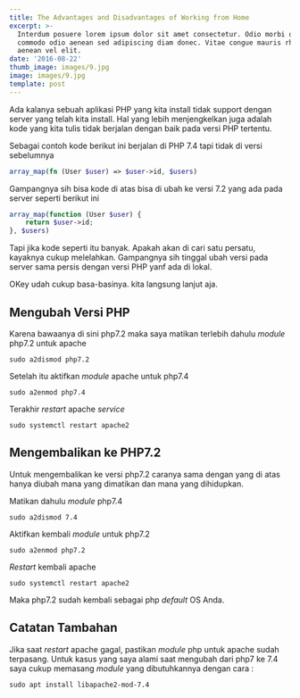 ```yaml
---
title: The Advantages and Disadvantages of Working from Home
excerpt: >-
  Interdum posuere lorem ipsum dolor sit amet consectetur. Odio morbi quis
  commodo odio aenean sed adipiscing diam donec. Vitae congue mauris rhoncus
  aenean vel elit.
date: '2016-08-22'
thumb_image: images/9.jpg
image: images/9.jpg
template: post
---
```


Ada kalanya sebuah aplikasi PHP yang kita install tidak support dengan server yang telah kita install. Hal yang lebih menjengkelkan juga adalah kode yang kita tulis tidak berjalan dengan baik pada versi PHP tertentu.

Sebagai contoh kode berikut ini berjalan di PHP 7.4 tapi tidak di versi sebelumnya

```php
array_map(fn (User $user) => $user->id, $users)
```

Gampangnya sih bisa kode di atas bisa di ubah ke versi 7.2 yang ada pada server seperti berikut ini

```php
array_map(function (User $user) { 
    return $user->id; 
}, $users)
```

Tapi jika kode seperti itu banyak. Apakah akan di cari satu persatu, kayaknya cukup melelahkan. Gampangnya sih tinggal ubah versi pada server sama persis dengan versi PHP yanf ada di lokal.

OKey udah cukup basa-basinya. kita langsung lanjut aja.

## Mengubah Versi PHP

Karena bawaanya di sini php7.2 maka saya matikan terlebih dahulu _module_ php7.2 untuk apache

```
sudo a2dismod php7.2
```

Setelah itu aktifkan _module_ apache untuk php7.4

```
sudo a2enmod php7.4
```

Terakhir _restart_ apache _service_

```
sudo systemctl restart apache2
```

## Mengembalikan ke PHP7.2

Untuk mengembalikan ke versi php7.2 caranya sama dengan yang di atas hanya diubah mana yang dimatikan 
dan mana yang dihidupkan.

Matikan dahulu _module_ php7.4

`sudo a2dismod 7.4`

Aktifkan kembali _module_ untuk php7.2

`sudo a2enmod php7.2`

_Restart_ kembali apache

`sudo systemctl restart apache2`

Maka php7.2 sudah kembali sebagai php _default_ OS Anda.

## Catatan Tambahan

Jika saat _restart_  apache gagal, pastikan _module_ php untuk apache sudah terpasang. 
Untuk kasus yang saya alami saat mengubah dari php7 ke 7.4 saya cukup memasang _module_ 
yang dibutuhkannya dengan cara :

`sudo apt install libapache2-mod-7.4`
